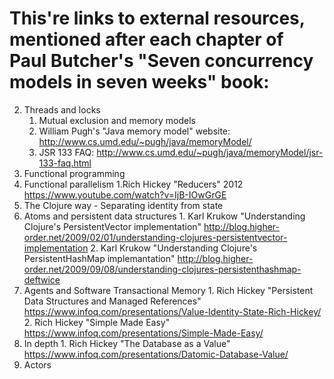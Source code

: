 # This're links to external resources, mentioned after each chapter of Paul Butcher's "Seven concurrency models in seven weeks" book:

2. Threads and locks
    1. Mutual exclusion and memory models
      1. William Pugh's "Java memory model" website: http://www.cs.umd.edu/~pugh/java/memoryModel/
      2. JSR 133 FAQ: http://www.cs.umd.edu/~pugh/java/memoryModel/jsr-133-faq.html
3. Functional programming
  2. Functional parallelism
    1.Rich Hickey "Reducers" 2012 https://www.youtube.com/watch?v=IjB-IOwGrGE
4. The Clojure way - Separating identity from state
  1. Atoms and persistent data structures
    1. Karl Krukow "Understanding Clojure's PersistentVector implementation" http://blog.higher-order.net/2009/02/01/understanding-clojures-persistentvector-implementation
    2. Karl Krukow "Understanding Clojure's PersistentHashMap implemantation" http://blog.higher-order.net/2009/09/08/understanding-clojures-persistenthashmap-deftwice
  2. Agents and Software Transactional Memory
    1. Rich Hickey "Persistent Data Structures and Managed References" https://www.infoq.com/presentations/Value-Identity-State-Rich-Hickey/
    2. Rich Hickey "Simple Made Easy" https://www.infoq.com/presentations/Simple-Made-Easy/
  3. In depth
    1. Rich Hickey "The Database as a Value" https://www.infoq.com/presentations/Datomic-Database-Value/
5. Actors
